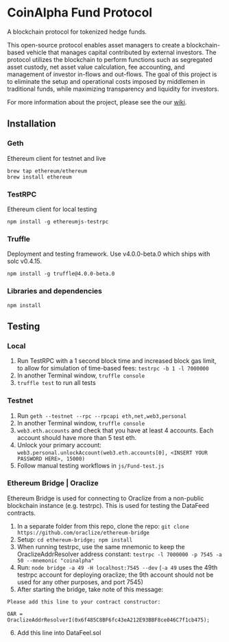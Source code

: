 # CoinAlpha Fund Protocol

A blockchain protocol for tokenized hedge funds.

This open-source protocol enables asset managers to create a blockchain-based vehicle that manages capital contributed by external investors. The protocol utilizes the blockchain to perform functions such as segregated asset custody, net asset value calculation, fee accounting, and management of investor in-flows and out-flows.  The goal of this project is to eliminate the setup and operational costs imposed by middlemen in traditional funds, while maximizing transparency and liquidity for investors.  

For more information about the project, please see the our [wiki](https://github.com/CoinAlpha/fund-protocol/wiki).

## Installation

### Geth
Ethereum client for testnet and live
```
brew tap ethereum/ethereum
brew install ethereum
```

### TestRPC
Ethereum client for local testing
```
npm install -g ethereumjs-testrpc
```

### Truffle
Deployment and testing framework.  Use v4.0.0-beta.0 which ships with solc v0.4.15.
```
npm install -g truffle@4.0.0-beta.0
```


### Libraries and dependencies
```
npm install
```
## Testing

### Local
1. Run TestRPC with a 1 second block time and increased block gas limit, to allow for simulation of time-based fees: `testrpc -b 1 -l 7000000` 
2. In another Terminal window, `truffle console`
3. `truffle test` to run all tests

### Testnet
1. Run `geth --testnet --rpc --rpcapi eth,net,web3,personal`
2. In another Terminal window, `truffle console`
3. `web3.eth.accounts` and check that you have at least 4 accounts.  Each account should have more than 5 test eth.
4. Unlock your primary account: `web3.personal.unlockAccount(web3.eth.accounts[0], <INSERT YOUR PASSWORD HERE>, 15000)`
5. Follow manual testing workflows in `js/Fund-test.js`

### Ethereum Bridge | Oraclize
Ethereum Bridge is used for connecting to Oraclize from a non-public blockchain instance (e.g. testrpc).  This is used for testing the DataFeed contracts.

1. In a separate folder from this repo, clone the repo: `git clone https://github.com/oraclize/ethereum-bridge`
2. Setup: `cd ethereum-bridge; npm install`
3. When running testrpc, use the same mnemonic to keep the OraclizeAddrResolver address constant: `testrpc -l 7000000 -p 7545 -a 50 --mnemonic "coinalpha"`
4. Run: `node bridge -a 49 -H localhost:7545 --dev` (`-a 49` uses the 49th testrpc account for deploying oraclize; the 9th account should not be used for any other purposes, and port 7545)
5. After starting the bridge, take note of this message:

  ```
  Please add this line to your contract constructor:

  OAR = OraclizeAddrResolverI(0x6f485C8BF6fc43eA212E93BBF8ce046C7f1cb475);
  ```

6. Add this line into DataFeel.sol